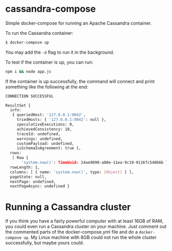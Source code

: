 # cassandra-compose

Simple docker-compose for running an Apache Cassandra container.

To run the Cassandra container:
```bash
$ docker-compose up
```
You may add the `-d` flag to run it in the background.


To test if the container is up, you can run:
```bash
npm i && node app.js
```
If the container is up successfully, the command will connect and print something like the following at the end:
```bash
CONNECTION SUCCESSFUL

ResultSet {
  info:
   { queriedHost: '127.0.0.1:9042',
     triedHosts: { '127.0.0.1:9042': null },
     speculativeExecutions: 0,
     achievedConsistency: 10,
     traceId: undefined,
     warnings: undefined,
     customPayload: undefined,
     isSchemaInAgreement: true },
  rows:
   [ Row {
       'system.now()': TimeUuid: 24ae9090-a80e-11ea-9c19-9116fc548b6b } ],
  rowLength: 1,
  columns: [ { name: 'system.now()', type: [Object] } ],
  pageState: null,
  nextPage: undefined,
  nextPageAsync: undefined }
```

# Running a Cassandra cluster
If you think you have a fairly powerful computer with at least 16GB of RAM, you could even run a Cassandra cluster on your machine. Just comment out the commented parts of the docker-compose.yml file and do a `docker-compose up`.
My Linux machine with 8GB could not run the whole cluster successfully, but maybe yours could.
